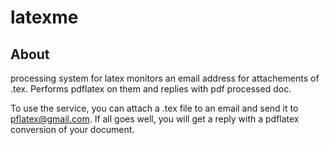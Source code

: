 # latexme

## About

processing system for latex
monitors an email address for attachements of .tex.  Performs pdflatex on them and replies with pdf processed doc.

To use the service, you can attach a .tex file to an email and send it to pflatex@gmail.com.  If all goes well, you 
will get  a reply with a pdflatex conversion of your document.